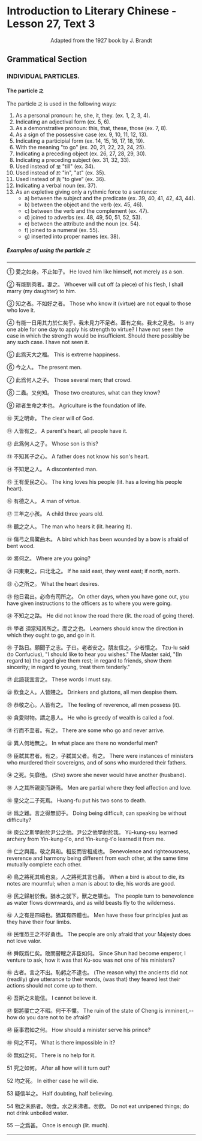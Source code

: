 # Introduction to Literary Chinese - Lesson 27, Text 3

<center>Adapted from the 1927 book by J. Brandt</center>

## Grammatical Section

### INDIVIDUAL PARTICLES.

#### The particle `之`

<!--

3. Grammatical section. INDIVIDUAL PARTICLES. The particle chih 343 ALAW SALRALEE 4863 The particle is used in the following ways: 1. As a personal pronoun: he, she, it, they. ( ex .I,2,3,4). 2. Indicating an adjectival form (ex * 0.5, 6) . 3. As a demonstrative pronoun: this, that, these, those (ex * 0.7, 8) . 344 JARES 345 4. As a sign of the possessive case ( ex * 0.9 ,I0,II.Iz,I3) 5. Indicating a participial form ( ex .I 4 ,I5,I6,I 7 ,I8,Ig) . 6. With the meaning "to go" (ex. 20, 21, 22, 23, 24, 25). 7. Indicating a preceding object (ex * 0.26, 27, 28, 29, 30) 8. Indicating a preceding subject (ex * 0.3I, 32, 33) 9. Used instead of 至 chih "till" (ex. 34). 10. Used instead of yü²-"in", "at" (ex. 35). II. Used instead of yu "to give” (ex. 26). 12. Indicating a verbal noun (ex. 37). 13. As an expletive giving only a rythmic force to a sentence: a) between the subject and the predicate (ex. 39, 40, 41, 42, 43, 44). b) between the object and the verb (ex. 45, 46). c) between the verb and the complement (ex. 47). d) joined to adverbs (ex. 48, 49, 50, 51. 52, 53). e) between the attribute and the noun (ex. 54). f) joined to a numeral (ex. 55). g) inserted into proper names (ex. 38).

-->

<!--

愛之如身不止如子2有能割肉者妻之3知之者不如好之者
有能一日用其力於仁矣乎我未見力不足者蓋有之矣我未之見也
25此爲天大之福6今之人之數人者8之二蟲又何知,耕者生
命之本也天之明命父母之心人皆有之此爲何人之子受
不知其子之心不知足之人5王有愛民之心6有德之人有三
年之小孩聽之之人傷弓之鳥驚曲木20將何之24日東東之日
北北之2心之所之23他日君出必命有司所之4不知之之路35學
者須當知其所之而之之也46子路日願聞子之志子日老者安之朋
友信之少者懷之257此語我宜言之23飲食之人人皆賤之20恭敬之心。
人皆有之30貪愛財物謂之愚人行而不至者有之323異人何地無
之3臣弑其君者有之子弑其父者有之 34之死矢靡他 35人之其所

者勿食水之未沸者勿飲 35一之爲甚 何535究之如何 353均之死 353 疑信半之物之未熟 何敢不懼4臣事君如之何 149何之不可 50無如之 躬之不逮也 464吾斯之未能信鄭將覆亡之不暇。 天子矣敢問著腰之非臣如何 45 古者言之不出恥 猶其有四體也 145 民惟恐王之不好勇也 #舜既爲 仁也猶水之就下獸之走壙也人之有是四端也 鳥之將死其鳴也哀人之將死其言也善 4民之歸 射於我 939仁之與義敬之與和相反而皆相成也 40 無訊乎 35庾公之斯學射於尹公之他尹公之他學 親愛而辟焉 650皇父之二子死焉353爲之難言之得

-->

<!--
TRANSLATION. I. He loved him like himself (如身), not merely as a son. 2. Whoever will cut off (a piece) of his flesh, I shall marry (my daughter) to him. 3. Those who know it (virtue) are not equal to those who love it. 4. Is any one able for one day to apply his strength to virtue? I have not seen the case in which the strength would be insufficient. Should there possibly (*) be any such case (7). I have not seen it. (求之見)・ 5. This is extreme (天大之) happiness. 6. The present men. 7. Those several men; that crowd. 8. Those two creatures, what can they know? 9. Agriculture is the foundation of life. 10. The clear will of God. II A parent's heart, all people have it. 12. Whose son is this?

13. A father does not know his son's heart. 14. A discontented man. 15. The king loves his people (lit. has a loving his people heart). 16. A man of virtue. 17. A child three years old. 18. The man who hears it (lit. hearing it). 19. A bird which has been wounded by a bow is afraid of bent wood. 20. Where are you going? 21. If he said east, they went east; if north, north. 22. What the heart desires. 23. On other days, when you have gone out, you have given instructions to the officers (有司) as to where you were going. 24. He did not know the road there (lit. the road of going there). 25.. Learners should know the direction in which they ought to go, and go in it. 26. Tzu-lu said (to Confucius), "I should like to hear you wishes." The Master said, "(In regard to) the aged give them rest; in regard to friends, show them sincerity; in regard to young, treat them tenderly." 27. These words I must say. 28. Drinkers and gluttons, all men despise (them). 29. 30. The feeling of reverence, all men possess (it). He who is greedy of wealth is called a fool. 31. There are some (有之) who go and never arrive. 32. In what place are there no wonderful men? 33. There were instances of ministers who murdered their sovereigns, and of sons who murdered their fathers. 34. (She) swore (矢) she never (lit. till death) would have another (husband). 35. Men are partial where they feel affection and love. 36. Huang-fu put (lit. gave -2) his two sons to death.

37. Doing(爲之) being difficult, can speaking (2) be without difficulty? 38. Yü-kung-ssu learned archery () from Yin-kung-t'o, and Yin-kung-t'o learned it from me. 39. Benevolence and righteousness, reverence and harmony being different from each other, at the same time mutually complete each other 40. When a bird is about to die, its notes are mournful; when a a man is about to die, his words are good. 41. The people turn to benevolence as water flows (虎) downwards, and as wild beasts fly to the wilderness. 42. Men have these (B) four principles just as they have (their) four limbs. 43. The people are only afraid that your Majesty does not love valor. 44 Since (m) Shun had become emperor, I venture to ask, how it was that Ku-sou was not one of his ministers? 45. (The reason why) the ancients did not (readily) give utterance to their words, (was that) they feared (lit. ashamed) lest their actions (lit. body) should not come up to them. 46 I cannot believe it. 47. The ruin of the state of Cheng is imminent, -how do you dare not to be afraid? 48. How should a minister serve his prince? 49. What is there impossible in it? 50. There is no help for it. 51. After all how will it turn out? 52. In either case he will die. 53. Half doubting, half believing. 54. Do not eat unripened things; do not drink unboiled water. 55. Once is enough (lit. much).

--->

<!--

1. He loved him like himself, not merely as a son.
2. Whoever will cut off (a piece) of his flesh, I shall marry (my daughter) to him.
3. Those who know it (virtue) are not equal to those who love it.
4. Is any one able for one day to apply his strength to virtue? I have not seen the case in which the strength would be insufficient. Should there possibly be any such case. I have not seen it.
5. This is extreme happiness.
6. The present men.
7. Those several men; that crowd.
8. Those two creatures, what can they know?
9. Agriculture is the foundation of life.
10. The clear will of God.
11. A parent's heart, all people have it.
12. Whose son is this?
13. A father does not know his son's heart.
14. A discontented man.
15. The king loves his people (lit. has a loving his people heart).
16. A man of virtue.
17. A child three years old.
18. The man who hears it (lit. hearing it).
19. A bird which has been wounded by a bow is afraid of bent wood.
20. Where are you going?
21. If he said east, they went east; if north, north.
22. What the heart desires.
23. On other days, when you have gone out, you have given instructions to the officers as to where you were going.
24. He did not know the road there (lit. the road of going there).
25. Learners should know the direction in which they ought to go, and go in it.
26. Tzu-lu said (to Confucius), "I should like to hear you wishes." The Master said, "(In regard to) the aged give them rest; in regard to friends, show them sincerity; in regard to young, treat them tenderly."
27. These words I must say.
28. Drinkers and gluttons, all men despise them.
29. The feeling of reverence, all men possess (it).
30. He who is greedy of wealth is called a fool.
31. There are some who go and never arrive.
32. In what place are there no wonderful men?
33. There were instances of ministers who murdered their sovereigns, and of sons who murdered their fathers.
34. (She) swore she never would have another (husband).
35. Men are partial where they feel affection and love.
36. Huang-fu put his two sons to death.
37. Doing being difficult, can speaking be without difficulty?
38. Yü-kung-ssu learned archery from Yin-kung-t'o, and Yin-kung-t'o learned it from me.
39. Benevolence and righteousness, reverence and harmony being different from each other, at the same time mutually complete each other.
40. When a bird is about to die, its notes are mournful; when a man is about to die, his words are good.
41. The people turn to benevolence as water flows downwards, and as wild beasts fly to the wilderness.
42. Men have these four principles just as they have their four limbs.
43. The people are only afraid that your Majesty does not love valor.
44. Since Shun had become emperor, I venture to ask, how it was that Ku-sou was not one of his ministers?
45. (The reason why) the ancients did not (readily) give utterance to their words, (was that) they feared lest their actions should not come up to them.
46. I cannot believe it.
47. The ruin of the state of Cheng is imminent,--how do you dare not to be afraid?
48. How should a minister serve his prince?
49. What is there impossible in it?
50. There is no help for it.
51. After all how will it turn out?
52. In either case he will die.
53. Half doubting, half believing.
54. Do not eat unripened things; do not drink unboiled water.
55. Once is enough (lit. much).

-->

The particle `之` is used in the following ways:

1. As a personal pronoun: he, she, it, they. (ex. 1, 2, 3, 4).
2. Indicating an adjectival form (ex. 5, 6).
3. As a demonstrative pronoun: this, that, these, those (ex. 7, 8).
4. As a sign of the possessive case (ex. 9, 10, 11, 12, 13).
5. Indicating a participial form (ex. 14, 15, 16, 17, 18, 19).
6. With the meaning "to go" (ex. 20, 21, 22, 23, 24, 25).
7. Indicating a preceding object (ex. 26, 27, 28, 29, 30).
8. Indicating a preceding subject (ex. 31, 32, 33).
9. Used instead of `至` "till" (ex. 34).
10. Used instead of `於` "in", "at" (ex. 35).
11. Used instead of `與` "to give” (ex. 36).
12. Indicating a verbal noun (ex. 37).
13. As an expletive giving only a rythmic force to a sentence:
    - a) between the subject and the predicate (ex. 39, 40, 41, 42, 43, 44).
    - b) between the object and the verb (ex. 45, 46).
    - c) between the verb and the complement (ex. 47).
    - d) joined to adverbs (ex. 48, 49, 50, 51, 52, 53).
    - e) between the attribute and the noun (ex. 54).
    - f) joined to a numeral (ex. 55).
    - g) inserted into proper names (ex. 38).

##### Examples of using the particle `之`

---

① 愛之如身。不止如子。
He loved him like himself, not merely as a son.

② 有能割肉者。妻之。
Whoever will cut off (a piece) of his flesh, I shall marry (my daughter) to him.

③ 知之者。不如好之者。
Those who know it (virtue) are not equal to those who love it.

④ 有能一日用其力於仁矣乎。我未見力不足者。蓋有之矣。我未之見也。
Is any one able for one day to apply his strength to virtue? I have not seen the case in which the strength would be insufficient. Should there possibly be any such case. I have not seen it.

⑤ 此爲天大之福。
This is extreme happiness.

⑥ 今之人。
The present men.

⑦ 此爲何人之子。
Those several men; that crowd.

⑧ 二蟲。又何知。
Those two creatures, what can they know?

⑨ 耕者生命之本也。
Agriculture is the foundation of life.

⑩ 天之明命。
The clear will of God.

⑪ 人皆有之。
A parent's heart, all people have it.

⑫ 此爲何人之子。
Whose son is this?

⑬ 不知其子之心。
A father does not know his son's heart.

⑭ 不知足之人。
A discontented man.

⑮ 王有愛民之心。
The king loves his people (lit. has a loving his people heart).

⑯ 有德之人。
A man of virtue.

⑰ 三年之小孩。
A child three years old.

⑱ 聽之之人。
The man who hears it (lit. hearing it).

⑲ 傷弓之鳥驚曲木。
A bird which has been wounded by a bow is afraid of bent wood.

⑳ 將何之。
Where are you going?

㉑ 曰東東之。曰北北之。
If he said east, they went east; if north, north.

㉒ 心之所之。
What the heart desires.

㉓ 他日君出。必命有司所之。
On other days, when you have gone out, you have given instructions to the officers as to where you were going.

㉔ 不知之之路。
He did not know the road there (lit. the road of going there).

㉕ 學者 須當知其所之。而之之也。
Learners should know the direction in which they ought to go, and go in it.

㉖ 子路日。願聞子之志。子曰。老者安之。朋友信之。少者懷之。
Tzu-lu said (to Confucius), "I should like to hear you wishes." The Master said, "(In regard to) the aged give them rest; in regard to friends, show them sincerity; in regard to young, treat them tenderly."

㉗ 此語我宜言之。
These words I must say.

㉘ 飲食之人。人皆賤之。
Drinkers and gluttons, all men despise them.

㉙ 恭敬之心。人皆有之。
The feeling of reverence, all men possess (it).

㉚ 貪愛財物。謂之愚人。
He who is greedy of wealth is called a fool.

㉛ 行而不至者。有之。
There are some who go and never arrive.

㉜ 異人何地無之。
In what place are there no wonderful men?

㉝ 臣弑其君者。有之。子弑其父者。有之。
There were instances of ministers who murdered their sovereigns, and of sons who murdered their fathers.

㉞ 之死。矢靡他。
(She) swore she never would have another (husband).

㉟ 人之其所親愛而辟焉。
Men are partial where they feel affection and love.

㊱ 皇父之二子死焉。
Huang-fu put his two sons to death.

㊲ 爲之難。言之得無訒乎。
Doing being difficult, can speaking be without difficulty?

㊳ 庾公之斯學射於尹公之他。尹公之他學射於我。
Yü-kung-ssu learned archery from Yin-kung-t'o, and Yin-kung-t'o learned it from me.

㊴ 仁之與義。敬之與和。相反而皆相成也。
Benevolence and righteousness, reverence and harmony being different from each other, at the same time mutually complete each other.

㊵ 鳥之將死其鳴也哀。人之將死其言也善。
When a bird is about to die, its notes are mournful; when a man is about to die, his words are good.

㊶ 民之歸射於我。猶水之就下。獸之走壙也。
The people turn to benevolence as water flows downwards, and as wild beasts fly to the wilderness.

㊷ 人之有是四端也。猶其有四體也。
Men have these four principles just as they have their four limbs.

㊸ 民惟恐王之不好勇也。
The people are only afraid that your Majesty does not love valor.

㊹ 舜既爲仁矣。敢問瞽瞍之非臣如何。
Since Shun had become emperor, I venture to ask, how it was that Ku-sou was not one of his ministers?

㊺ 古者。言之不出。恥躬之不逮也。
(The reason why) the ancients did not (readily) give utterance to their words, (was that) they feared lest their actions should not come up to them.

㊻ 吾斯之未能信。
I cannot believe it.

㊼ 鄭將覆亡之不暇。何干不懼。
The ruin of the state of Cheng is imminent,--how do you dare not to be afraid?

㊽ 臣事君如之何。
How should a minister serve his prince?

㊾ 何之不可。
What is there impossible in it?

㊿ 無如之何。
There is no help for it.

51 究之如何。
After all how will it turn out?

52 均之死。
In either case he will die.

53 疑信半之。
Half doubting, half believing.

54 物之未熟者。勿食。水之未沸者。勿飲。
Do not eat unripened things; do not drink unboiled water.

55 一之爲甚。
Once is enough (lit. much).

---
